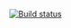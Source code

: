 [![Build status](https://ci.appveyor.com/api/projects/status/dipapnogquygprsq?svg=true)](https://ci.appveyor.com/project/stjarna777/postman-echo)

